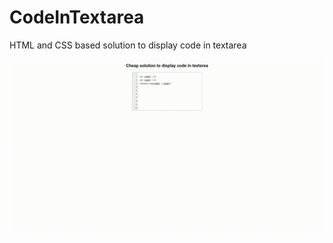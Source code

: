 # CodeInTextarea
HTML and CSS based solution to display code in textarea

![CodeInTextarea](https://github.com/r4nd3l/CodeInTextarea/blob/master/img/sample.gif)
